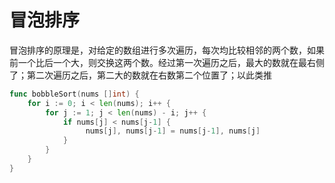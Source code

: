 # 冒泡排序

冒泡排序的原理是，对给定的数组进行多次遍历，每次均比较相邻的两个数，如果前一个比后一个大，则交换这两个数。经过第一次遍历之后，最大的数就在最右侧了；第二次遍历之后，第二大的数就在右数第二个位置了；以此类推
```go
func bobbleSort(nums []int) {
    for i := 0; i < len(nums); i++ {
        for j := 1; j < len(nums) - i; j++ {
            if nums[j] < nums[j-1] {
                 nums[j], nums[j-1] = nums[j-1], nums[j]
            }
        }
    }
}
```